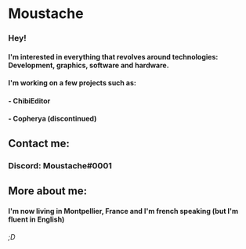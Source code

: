 # Moustache

### Hey!
#### I'm interested in everything that revolves around technologies: Development, graphics, software and hardware.
#### I'm working on a few projects such as:

#### - ChibiEditor
#### - Copherya (discontinued)

## Contact me:

### Discord: Moustache#0001

## More about me:

#### I'm now living in Montpellier, France and I'm french speaking (but I'm fluent in English)

###### ;D
